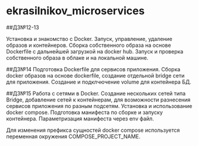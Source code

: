 # ekrasilnikov_microservices

##ДЗ№12-13

Установка и знакомство с Docker. Запуск, управление, удаление образов и контейнеров. Сборка собственного образа на основе Dockerfile с дальнейшей загрузкой на docker hub. Запуск и проверка собственного образа в облаке и на локальной машине.

##ДЗ№14
Подготовка Dockerfile для сервисов приложения. Сборка docker образов на основе dockerfile, создание отдельной bridge сети для приложения. Создание и подклчючение volume для контейнера БД.

##ДЗ№15
Работа с сетями в Docker. Создание нескольких сетей типа Bridge, добавление сетей к контейнерам, для возможности разнесения сервисов приложения по разным подсетям. Установка и использование docker compose. Подготовка манифеста по сборке и запуску контейнера. Параметризация манифеста через env файл.

Для изменения префикса сущностей docker compose используется переменная окружения COMPOSE_PROJECT_NAME.
